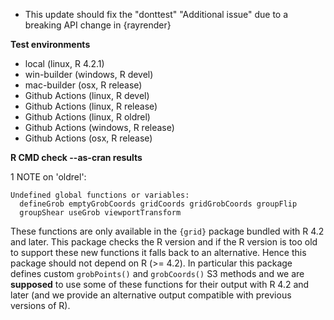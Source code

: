 * This update should fix the "donttest" "Additional issue"
  due to a breaking API change in {rayrender}

**Test environments**

* local (linux, R 4.2.1) 
* win-builder (windows, R devel)
* mac-builder (osx, R release)
* Github Actions (linux, R devel)
* Github Actions (linux, R release)
* Github Actions (linux, R oldrel)
* Github Actions (windows, R release)
* Github Actions (osx, R release)

**R CMD check --as-cran results**

1 NOTE on 'oldrel':

```
Undefined global functions or variables:
  defineGrob emptyGrobCoords gridCoords gridGrobCoords groupFlip
  groupShear useGrob viewportTransform
```

These functions are only available in the `{grid}` package bundled with R 4.2 and later.
This package checks the R version and if the R version is too old to support
these new functions it falls back to an alternative.
Hence this package should not depend on R (>= 4.2).
In particular this package defines custom `grobPoints()` and `grobCoords()` S3 methods
and we are **supposed** to use some of these functions for their output with R 4.2 and later
(and we provide an alternative output compatible with previous versions of R).
